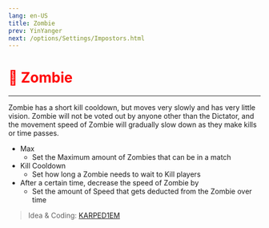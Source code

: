 ```yaml
---
lang: en-US
title: Zombie
prev: YinYanger
next: /options/Settings/Impostors.html
---
```


# <font color=red>🧟 <b>Zombie</b></font> <Badge text="Killing" type="tip" vertical="middle"/>
---

Zombie has a short kill cooldown, but moves very slowly and has very little vision. Zombie will not be voted out by anyone other than the Dictator, and the movement speed of Zombie will gradually slow down as they make kills or time passes.
* Max
  * Set the Maximum amount of Zombies that can be in a match
* Kill Cooldown
  * Set how long a Zombie needs to wait to Kill players
* After a certain time, decrease the speed of Zombie by
  * Set the amount of Speed that gets deducted from the Zombie over time

> Idea & Coding: [KARPED1EM](https://github.com/KARPED1EM)